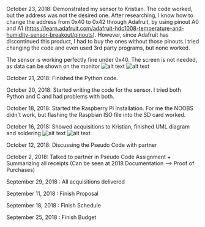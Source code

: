 October 23, 2018: Demonstrated my sensor to Kristian. The code worked, but the address was not the desired one. After researching, I know how to change the address from 0x40 to 0x42 through Adafruit, by using pinout A0 and A1 (https://learn.adafruit.com/adafruit-hdc1008-temperature-and-humidity-sensor-breakout/pinouts). However, since Adafruit has discontinued this product, I had to buy the ones without those pinouts.I tried changing the code and even used 3rd party programs, but none worked.

The sensor is working perfectly fine under 0x40.
The screen is not needed, as data can be shown on the monitor
![alt text](https://github.com/ngtrangminhduc/OverheatSensor/blob/master/2018_Images/IMG_8826.JPG)
![alt text](https://github.com/ngtrangminhduc/OverheatSensor/blob/master/2018_Images/PythonCode.png)


October 21, 2018: Finished the Python code.

October 20, 2018: Started writing the code for the sensor. I tried both Python and C and had problems with both.

October 18, 2018: Started the Raspberry Pi Installation. For me the NOOBS didn't work, but flashing the Raspbian ISO file into the SD card worked.

October 16, 2018: Showed acquisitions to Kristian, finished UML diagram and soldering
![alt text](https://github.com/ngtrangminhduc/OverheatSensor/blob/master/2018_Images/IMG_8704.JPG)
![alt text](https://github.com/ngtrangminhduc/OverheatSensor/blob/master/2018_Images/IMG_8708.JPG)

October 12, 2018: Discussing the Pseudo Code with partner

October 2, 2018: Talked to partner in Pseudo Code Assignment + Summarizing all receipts (Can be seen at 2018 Documentation --> Proof of Purchases)

September 29, 2018 : All acquisitions delivered

September 11, 2018 : Finish Proposal

September 18, 2018 : Finish Schedule 

September 25, 2018 : Finish Budget


